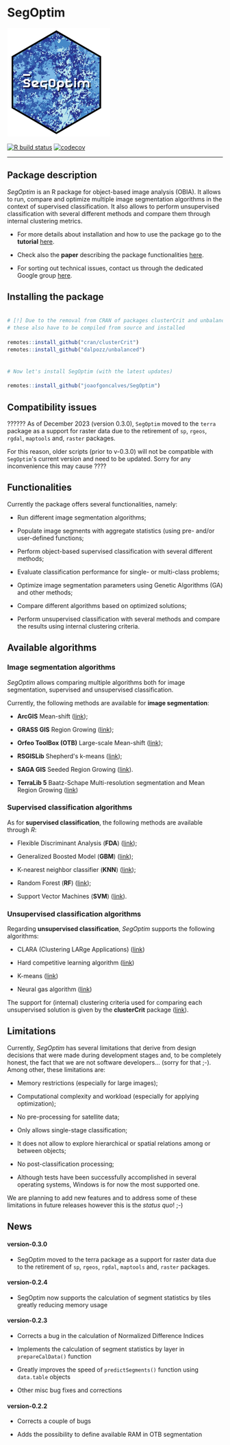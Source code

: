 # SegOptim

![SegOptim logo](./man/figures/logo.png)

<!-- badges: start -->

[![R build status](https://github.com/joaofgoncalves/SegOptim/workflows/R-CMD-check/badge.svg)](https://github.com/joaofgoncalves/SegOptim/actions) [![codecov](https://codecov.io/gh/joaofgoncalves/SegOptim/branch/master/graph/badge.svg)](https://codecov.io/gh/joaofgoncalves/SegOptim)

<!-- badges: end -->

------------------------------------------------------------------------

## Package description

*SegOptim* is an R package for object-based image analysis (OBIA). It allows to run, compare and optimize multiple image segmentation algorithms in the context of supervised classification. It also allows to perform unsupervised classification with several different methods and compare them through internal clustering metrics.

-   For more details about installation and how to use the package go to the **tutorial** [here](https://segoptim.bitbucket.io/docs/).

-   Check also the **paper** describing the package functionalities [here](https://www.sciencedirect.com/science/article/pii/S0303243418303556).

-   For sorting out technical issues, contact us through the dedicated Google group [here](https://groups.google.com/forum/#!forum/segoptim-user-group).

## Installing the package

``` r

# [!] Due to the removal from CRAN of packages clusterCrit and unbalanced,
# these also have to be compiled from source and installed

remotes::install_github("cran/clusterCrit")
remotes::install_github("dalpozz/unbalanced")


# Now let's install SegOptim (with the latest updates)

remotes::install_github("joaofgoncalves/SegOptim")
```

## Compatibility issues

?????? As of December 2023 (version 0.3.0), `SegOptim` moved to the `terra` package as a support for raster data due to the retirement of `sp`, `rgeos`, `rgdal`, `maptools` and, `raster` packages.

For this reason, older scripts (prior to v-0.3.0) will not be compatible with `SegOptim`'s current version and need to be updated. Sorry for any inconvenience this may cause ????

## Functionalities

Currently the package offers several functionalities, namely:

-   Run different image segmentation algorithms;

-   Populate image segments with aggregate statistics (using pre- and/or user-defined functions;

-   Perform object-based supervised classification with several different methods;

-   Evaluate classification performance for single- or multi-class problems;

-   Optimize image segmentation parameters using Genetic Algorithms (GA) and other methods;

-   Compare different algorithms based on optimized solutions;

-   Perform unsupervised classification with several methods and compare the results using internal clustering criteria.

## Available algorithms

### Image segmentation algorithms

*SegOptim* allows comparing multiple algorithms both for image segmentation, supervised and unsupervised classification.

Currently, the following methods are available for **image segmentation**:

-   **ArcGIS** Mean-shift ([link](http://desktop.arcgis.com/en/arcmap/10.3/tools/spatial-analyst-toolbox/segment-mean-shift.htm));

-   **GRASS GIS** Region Growing ([link](https://grass.osgeo.org/grass73/manuals/i.segment.html));

-   **Orfeo ToolBox (OTB)** Large-scale Mean-shift ([link](https://www.orfeo-toolbox.org/CookBook/Applications/app_MeanShiftSmoothing.html));

-   **RSGISLib** Shepherd's k-means ([link](http://www.rsgislib.org/rsgislib_segmentation.html));

-   **SAGA GIS** Seeded Region Growing ([link](http://www.saga-gis.org/saga_tool_doc/4.0.1/imagery_segmentation_3.html)).

-   **TerraLib 5** Baatz-Schape Multi-resolution segmentation and Mean Region Growing ([link](http://www.dpi.inpe.br/terralib5/wiki/doku.php?id=start))

### Supervised classification algorithms

As for **supervised classification**, the following methods are available through *R*:

-   Flexible Discriminant Analysis (**FDA**) ([link](https://CRAN.R-project.org/package=mda));

-   Generalized Boosted Model (**GBM**) ([link](https://CRAN.R-project.org/package=gbm));

-   K-nearest neighbor classifier (**KNN**) ([link](https://CRAN.R-project.org/package=class));

-   Random Forest (**RF**) ([link](https://CRAN.R-project.org/package=randomForest));

-   Support Vector Machines (**SVM**) ([link](https://CRAN.R-project.org/package=e1071)).

### Unsupervised classification algorithms

Regarding **unsupervised classification**, *SegOptim* supports the following algorithms:

-   CLARA (Clustering LARge Applications) ([link](https://CRAN.R-project.org/package=cluster))

-   Hard competitive learning algorithm ([link](https://CRAN.R-project.org/package=cclust))

-   K-means ([link](https://stat.ethz.ch/R-manual/R-devel/library/stats/html/kmeans.html))

-   Neural gas algorithm ([link](https://CRAN.R-project.org/package=cclust))

The support for (internal) clustering criteria used for comparing each unsupervised solution is given by the **clusterCrit** package ([link](https://CRAN.R-project.org/package=clusterCrit)).

## Limitations

Currently, *SegOptim* has several limitations that derive from design decisions that were made during development stages and, to be completely honest, the fact that we are not software developers... (sorry for that ;-). Among other, these limitations are:

-   Memory restrictions (especially for large images);

-   Computational complexity and workload (especially for applying optimization);

-   No pre-processing for satellite data;

-   Only allows single-stage classification;

-   It does not allow to explore hierarchical or spatial relations among or between objects;

-   No post-classification processing;

-   Although tests have been successfully accomplished in several operating systems, Windows is for now the most supported one.

We are planning to add new features and to address some of these limitations in future releases however this is the *status quo*! ;-)

## News

#### version-0.3.0

-   SegOptim moved to the terra package as a support for raster data due to the retirement of `sp`, `rgeos`, `rgdal`, `maptools` and, `raster` packages.

#### version-0.2.4

-   SegOptim now supports the calculation of segment statistics by tiles greatly reducing memory usage

#### version-0.2.3

-   Corrects a bug in the calculation of Normalized Difference Indices

-   Implements the calculation of segment statistics by layer in `prepareCalData()` function

-   Greatly improves the speed of `predictSegments()` function using `data.table` objects

-   Other misc bug fixes and corrections

#### version-0.2.2

-   Corrects a couple of bugs

-   Adds the possibility to define available RAM in OTB segmentation
